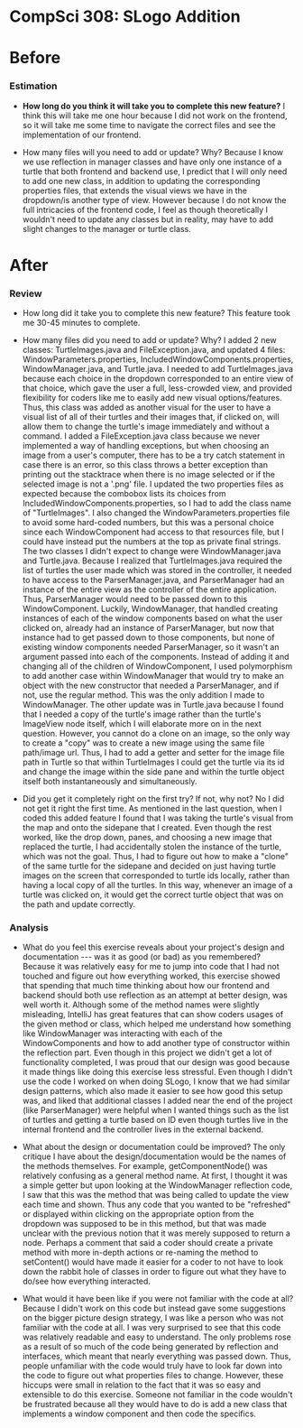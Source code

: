 CompSci 308: SLogo Addition
===

# Before

### Estimation

 * ****How long do you think it will take you to complete this new feature?****
 I think this will take me one hour because I did not work on the frontend, so it will take me some time to navigate the
 correct files and see the implementation of our frontend.

 * How many files will you need to add or update? Why?
Because I know we use reflection in manager classes and have only one instance of a turtle that both frontend and backend
use, I predict that I will only need to add one new class, in addition to updating the corresponding properties files,
that extends the visual views we have in the dropdown/is another type of view. However because I do not know the full
intricacies of the frontend code, I feel as though theoretically I wouldn't need to update any classes but in reality,
may have to add slight changes to the manager or turtle class.


# After

### Review

 * How long did it take you to complete this new feature?
 This feature took me 30-45 minutes to complete.

 * How many files did you need to add or update? Why?
I added 2 new classes: TurtleImages.java and FileException.java, and updated 4 files: WindowParameters.properties,
IncludedWindowComponents.properties, WindowManager.java, and Turtle.java. I needed to add TurtleImages.java because each
choice in the dropdown corresponded to an entire view of that choice, which gave the user a full, less-crowded view, and
provided flexibility for coders like me to easily add new visual options/features. Thus, this class was added as another
visual for the user to have a visual list of all of their turtles and their images that, if clicked on, will allow them
to change the turtle's image immediately and without a command. I added a FileException.java class because we never
implemented a way of handling exceptions, but when choosing an image from a user's computer, there has to be a try catch
statement in case there is an error, so this class throws a better exception than printing out the stacktrace when there
is no image selected or if the selected image is not a '.png' file. I updated the two properties files as expected
because the combobox lists its choices from IncludedWindowComponents.properties, so I had to add the class name of
"TurtleImages". I also changed the WindowParameters.properties file to avoid some hard-coded numbers, but this was a
personal choice since each WindowComponent had access to that resources file, but I could have instead put the numbers
at the top as private final strings. The two classes I didn't expect to change were WindowManager.java and Turtle.java.
Because I realized that TurtleImages.java required the list of turtles the user made which was stored in the controller,
it needed to have access to the ParserManager.java, and ParserManager had an instance of the entire view as the
controller of the entire application. Thus, ParserManager would need to be passed down to this WindowComponent. Luckily,
WindowManager, that handled creating instances of each of the window components based on what the user clicked on,
already had an instance of ParserManager, but now that instance had to get passed down to those components, but none of
existing window components needed ParserManager, so it wasn't an argument passed into each of the components. Instead of
adding it and changing all of the children of WindowComponent, I used polymorphism to add another case within
WindowManager that would try to make an object with the new constructor that needed a ParserManager, and if not, use the
regular method. This was the only addition I made to WindowManager. The other update was in Turtle.java because I found
that I needed a copy of the turtle's image rather than the turtle's ImageView node itself, which I will elaborate more on
in the next question. However, you cannot do a clone on an image, so the only way to create a "copy" was to create a new
image using the same file path/image url. Thus, I had to add a getter and setter for the image file path in Turtle so
that within TurtleImages I could get the turtle via its id and change the image within the side pane and within the
turtle object itself both instantaneously and simultaneously.

 * Did you get it completely right on the first try? If not, why not?
No I did not get it right the first time. As mentioned in the last question, when I coded this added feature I found
that I was taking the turtle's visual from the map and onto the sidepane that I created. Even though the rest worked,
like the drop down, panes, and choosing a new image that replaced the turtle, I had accidentally stolen the instance of
the turtle, which was not the goal. Thus, I had to figure out how to make a "clone" of the same turtle for the sidepane
and decided on just having turtle images on the screen that corresponded to turtle ids locally, rather than having a
local copy of all the turtles. In this way, whenever an image of a turtle was clicked on, it would get the correct
turtle object that was on the path and update correctly.

### Analysis

 * What do you feel this exercise reveals about your project's design and documentation --- was it as good (or bad) as you remembered?
 Because it was relatively easy for me to jump into code that I had not touched and figure out how everything worked,
 this exercise showed that spending that much time thinking about how our frontend and backend should both use reflection
 as an attempt at better design, was well worth it. Although some of the method names were slightly misleading, IntelliJ
 has great features that can show coders usages of the given method or class, which helped me understand how something
 like WindowManager was interacting with each of the WindowComponents and how to add another type of constructor within
 the reflection part. Even though in this project we didn't get a lot of functionality completed, I was proud that our
 design was good because it made things like doing this exercise less stressful. Even though I didn't use the code I
 worked on when doing SLogo, I know that we had similar design patterns, which also made it easier to see how good this
 setup was, and liked that additional classes I added near the end of the project (like ParserManager) were helpful when
 I wanted things such as the list of turtles and getting a turtle based on ID even though turtles live in the internal
 frontend and the controller lives in the external backend.

 * What about the design or documentation could be improved?
 The only critique I have about the design/documentation would be the names of the methods themselves. For example,
 getComponentNode() was relatively confusing as a general method name. At first, I thought it was a simple getter but
 upon looking at the WindowManager reflection code, I saw that this was the method that was being called to update the
 view each time and shown. Thus any code that you wanted to be "refreshed" or displayed within clicking on the
 appropriate option from the dropdown was supposed to be in this method, but that was made unclear with the previous
 notion that it was merely supposed to return a node. Perhaps a comment that said a coder should create a private method
 with more in-depth actions or re-naming the method to setContent() would have made it easier for a coder to not have to
 look down the rabbit hole of classes in order to figure out what they have to do/see how everything interacted.

 * What would it have been like if you were not familiar with the code at all?
Because I didn't work on this code but instead gave some suggestions on the bigger picture design strategy, I was
like a person who was not familiar with the code at all. I was very surprised to see that this code was relatively
readable and easy to understand. The only problems rose as a result of so much of the code being generated by reflection
and interfaces, which meant that nearly everything was passed down. Thus, people unfamiliar with the code would truly
have to look far down into the code to figure out what properties files to change. However, these hiccups were small in
relation to the fact that it was so easy and extensible to do this exercise. Someone not familiar in the code wouldn't
be frustrated because all they would have to do is add a new class that implements a window component and then code the
specifics.